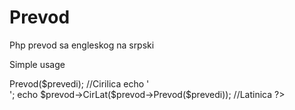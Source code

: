 Prevod
======

Php prevod sa engleskog na srpski

Simple usage


<?php
$prevedi      =   "Hello";
$prevod       = new Prevod("en", "sr");

echo $prevod->Prevod($prevedi); //Cirilica
echo '<br/>';
echo $prevod->CirLat($prevod->Prevod($prevedi)); //Latinica

?>
